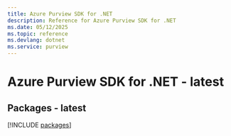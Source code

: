 ```yaml
---
title: Azure Purview SDK for .NET
description: Reference for Azure Purview SDK for .NET
ms.date: 05/12/2025
ms.topic: reference
ms.devlang: dotnet
ms.service: purview
---
```

# Azure Purview SDK for .NET - latest
## Packages - latest
[!INCLUDE [packages](purview-index.md)]